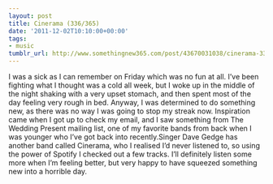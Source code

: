 ```yaml
---
layout: post
title: Cinerama (336/365)
date: '2011-12-02T10:10:00+00:00'
tags:
- music
tumblr_url: http://www.somethingnew365.com/post/43670031038/cinerama-336365
---
```

I was a sick as I can remember on Friday which was no fun at all. I’ve been fighting what I thought was a cold all week, but I woke up in the middle of the night shaking with a very upset stomach, and then spent most of the day feeling very rough in bed.
Anyway, I was determined to do something new, as there was no way I was going to stop my streak now. Inspiration came when I got up to check my email, and I saw something from The Wedding Present mailing list, one of my favorite bands from back when I was younger who I’ve got back into recently.Singer Dave Gedge has another band called Cinerama, who I realised I’d never listened to, so using the power of Spotify I checked out a few tracks. I’ll definitely listen some more when I’m feeling better, but very happy to have squeezed something new into a horrible day.
